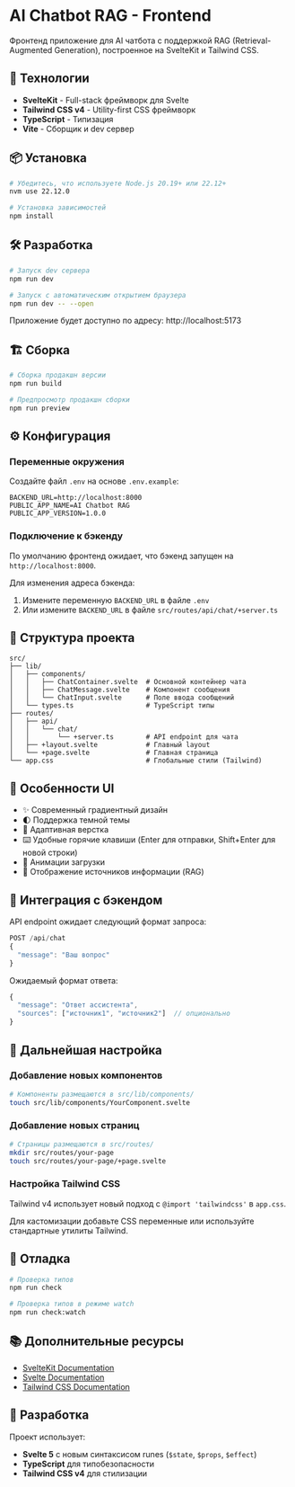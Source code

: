 # AI Chatbot RAG - Frontend

Фронтенд приложение для AI чатбота с поддержкой RAG (Retrieval-Augmented Generation), построенное на SvelteKit и Tailwind CSS.

## 🚀 Технологии

- **SvelteKit** - Full-stack фреймворк для Svelte
- **Tailwind CSS v4** - Utility-first CSS фреймворк
- **TypeScript** - Типизация
- **Vite** - Сборщик и dev сервер

## 📦 Установка

```bash
# Убедитесь, что используете Node.js 20.19+ или 22.12+
nvm use 22.12.0

# Установка зависимостей
npm install
```

## 🛠️ Разработка

```bash
# Запуск dev сервера
npm run dev

# Запуск с автоматическим открытием браузера
npm run dev -- --open
```

Приложение будет доступно по адресу: http://localhost:5173

## 🏗️ Сборка

```bash
# Сборка продакшн версии
npm run build

# Предпросмотр продакшн сборки
npm run preview
```

## ⚙️ Конфигурация

### Переменные окружения

Создайте файл `.env` на основе `.env.example`:

```env
BACKEND_URL=http://localhost:8000
PUBLIC_APP_NAME=AI Chatbot RAG
PUBLIC_APP_VERSION=1.0.0
```

### Подключение к бэкенду

По умолчанию фронтенд ожидает, что бэкенд запущен на `http://localhost:8000`.

Для изменения адреса бэкенда:
1. Измените переменную `BACKEND_URL` в файле `.env`
2. Или измените `BACKEND_URL` в файле `src/routes/api/chat/+server.ts`

## 📁 Структура проекта

```
src/
├── lib/
│   ├── components/
│   │   ├── ChatContainer.svelte  # Основной контейнер чата
│   │   ├── ChatMessage.svelte    # Компонент сообщения
│   │   └── ChatInput.svelte      # Поле ввода сообщений
│   └── types.ts                  # TypeScript типы
├── routes/
│   ├── api/
│   │   └── chat/
│   │       └── +server.ts        # API endpoint для чата
│   ├── +layout.svelte            # Главный layout
│   └── +page.svelte              # Главная страница
└── app.css                       # Глобальные стили (Tailwind)
```

## 🎨 Особенности UI

- ✨ Современный градиентный дизайн
- 🌓 Поддержка темной темы
- 📱 Адаптивная верстка
- ⌨️ Удобные горячие клавиши (Enter для отправки, Shift+Enter для новой строки)
- 🔄 Анимации загрузки
- 📄 Отображение источников информации (RAG)

## 🔧 Интеграция с бэкендом

API endpoint ожидает следующий формат запроса:

```typescript
POST /api/chat
{
  "message": "Ваш вопрос"
}
```

Ожидаемый формат ответа:

```typescript
{
  "message": "Ответ ассистента",
  "sources": ["источник1", "источник2"]  // опционально
}
```

## 📝 Дальнейшая настройка

### Добавление новых компонентов

```bash
# Компоненты размещаются в src/lib/components/
touch src/lib/components/YourComponent.svelte
```

### Добавление новых страниц

```bash
# Страницы размещаются в src/routes/
mkdir src/routes/your-page
touch src/routes/your-page/+page.svelte
```

### Настройка Tailwind CSS

Tailwind v4 использует новый подход с `@import 'tailwindcss'` в `app.css`.

Для кастомизации добавьте CSS переменные или используйте стандартные утилиты Tailwind.

## 🐛 Отладка

```bash
# Проверка типов
npm run check

# Проверка типов в режиме watch
npm run check:watch
```

## 📚 Дополнительные ресурсы

- [SvelteKit Documentation](https://svelte.dev/docs/kit)
- [Svelte Documentation](https://svelte.dev/docs)
- [Tailwind CSS Documentation](https://tailwindcss.com/docs)

## 🤝 Разработка

Проект использует:
- **Svelte 5** с новым синтаксисом runes (`$state`, `$props`, `$effect`)
- **TypeScript** для типобезопасности
- **Tailwind CSS v4** для стилизации